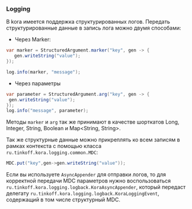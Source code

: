 ### Logging

В kora имеется поддержка структурированных логов.
Передать структурированные данные в запись лога можно двумя способами:

- Через Marker:

```java
var marker = StructuredArgument.marker("key", gen -> {
   gen.writeString("value");
});

log.info(marker, "message");
```


- Через параметры

```java
var parameter = StructuredArgument.arg("key", gen -> {
 gen.writeString("value");
});
log.info("message", parameter);
```

Методы `marker` и `arg` так же принимают в качестве шорткатов Long, Integer, String, Boolean и Map<String, String>.

Так же структурные данные можно прикреплять ко всем записям в рамках контекста с помощью класса `ru.tinkoff.kora.logging.common.MDC`:

```java
MDC.put("key",gen->gen.writeString("value"));
```

Если вы используете `AsyncAppender` для отправки логов, то для корректной передачи MDC параметров нужно воспользоваться `ru.tinkoff.kora.logging.logback.KoraAsyncAppender`,
который передаст делегату `ru.tinkoff.kora.logging.logback.KoraLoggingEvent`, содержащий в том числе структурный MDC.
